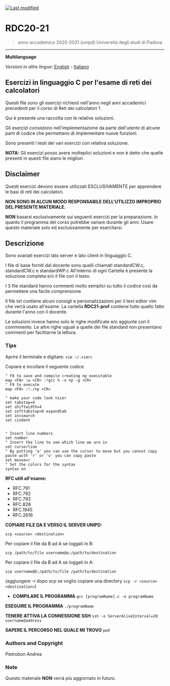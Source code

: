 [![Last modified](https://img.shields.io/badge/Last%20modified-10--Aug--2021-red)](https://github.com/Piero24/F.SW16-17)
# RDC20-21

> anno accademico 2020-2021 (unipd)
> Università degli studi di Padova

---
**Multilanguage**

*Versioni in altre lingue:* [English](https://github.com/Piero24/RDC20-21/blob/main/README-EN.md) - [Italiano](https://github.com/Piero24/RDC20-21/blob/main/README.md)

## Esercizi in linguaggio C per l'esame di reti dei calcolatori


Questi file sono gli esercizi richiesti nell'anno negli anni accademici precedenti per
il corso di Reti dei calcolatori 1.

Qui è presente una raccolta con le relative soluzioni.

Gli esercizi consistono nell'implementazione da parte dell'utente di alcune parti di codice
che permettano di implementare nuove funzioni.

Sono presenti i testi dei vari esercizi con relativa soluzione.

**NOTA:** Gli esercizi posso avere molteplici soluzioni e non è detto che quelle presenti
in questi file siano le migliori.


## Disclaimer


Questi esercizi devono essere utilizzati ESCLUSIVAMENTE per apprendere le basi
di reti dei calcolatori.


**NON SONO IN ALCUN MODO RESPONSABILE DELL'UTILIZZO IMPROPRIO DEL PRESENTE MATERIALE.**


**NON** basarsi esclusivamente sui seguenti esercizi per la preparazione.
In quanto il programma del corso potrebbe variare durante gli anni.
Usare questo materiale solo ed esclusivamente per esercitarsi.


## Descrizione


Sono svariati esercizi lato server e lato client in linguaggio C.

I file di base forniti dal docente sono quelli chiamati standardCW.c, standardCW.c e standardWP.c
All'interno di ogni Cartella è presente la soluzione completa e/o il file con il testo.

I 3 file standard hanno commenti molto semplici su tutto il codice così da permettere
una facile comprensione

Il file txt contiene alcuni consigli e personalizzazioni per il text editor vim che verrà usato all'esame.
La cartella **RDC21-prof** contiene tutto quello fatto durante l'anno con il docente. 

Le soluzioni invece hanno solo le righe modificate e/o aggiunte con il commmento.
Le altre righe uguali a quelle dei file standard non presentano commenti per facilitarne la lettura.

### Tips

Aprire il terminale e digitare: `vim ~/.vimrc`

Copiare e incollare il seguente codice

```
" F8 to save and compile creating np executable                                                                                                                                           
map <F8> :w <CR> :!gcc % -o np -g <CR>
" F9 to execute
map <F9> :!./np <CR>

" make your code look nicer
set tabstop=4
set shiftwidth=4
set softtabstop=0 expandtab
set incsearch
set cindent


" Insert line numbers
set number
" Insert the line to see which line we are in
set cursorline
" By putting 'a' you can use the cursor to move but you cannot copy paste with 'r' or 'v' you can copy paste
set mouse=r
" Set the colors for the syntax
syntax on
```

**RFC utili all'esame:**

- RFC.791
- RFC.792
- RFC.793
- RFC.826
- RFC.1945
- RFC.2616

**COPIARE FILE DA E VERSO IL SERVER UNIPD:**

`scp <source> <destination>`

Per copiare il file da B ad A se loggati in B:

`scp /path/to/file username@a:/path/to/destination`

Per copiare il file da B ad A se loggati in A:

`scp username@b:/path/to/file /path/to/destination`

(aggiungere -r dopo scp se voglio copiare una directory `scp -r <source> <destination>`)

  
- **COMPILARE IL PROGRAMMA**
`gcc [programName].c -o programName`
  
**ESEGUIRE IL PROGRAMMA**
`./programName`

**TENERE ATTIVA LA CONNESSIONE SSH**
`ssh -o ServerAliveInterval=20 username@address`

**SAPERE IL PERCORSO NEL QUALE MI TROVO**
`pwd`


### Authors and Copyright

Pietrobon Andrea

### Note

Questo materiale **NON** verrà più aggiornato in futuro.
